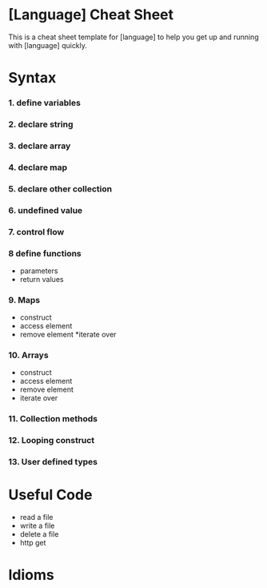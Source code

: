 # [Language] Cheat Sheet
This is a cheat sheet template for [language] to help
you get up and running with [language] quickly.

# Syntax 

### 1. define variables

### 2. declare string

### 3. declare array

### 4. declare map

### 5. declare other collection

### 6. undefined value

### 7. control flow

### 8 define functions
* parameters
* return values

### 9. Maps
* construct
* access element
* remove element
*iterate over

### 10. Arrays
* construct
* access element
* remove element
* iterate over 

### 11. Collection methods

### 12. Looping construct

### 13. User defined types


# Useful Code

* read a file
* write a file
* delete a file
* http get

# Idioms